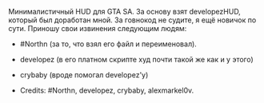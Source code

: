 Минималистичный HUD для GTA SA. За основу взят developezHUD, который был доработан мной. За говнокод не судите, я ещё новичок по сути.
Приношу свои извинения следующим людям: 
- #Northn (за то, что взял его файл и переименовал).
- developez (в его платном скрипте худ почти такой же как и у этого)
- crybaby (вроде помогал developez'у)

- Credits: #Northn, developez, crybaby, alexmarkel0v.
